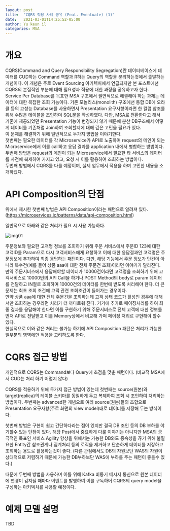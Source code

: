 ```yaml
---
layout: post
title:  "CQRS 적용 사례 공유 (Feat. Eventuate) (1)"
date:   2021-03-01T14:25:52-05:00
author: Yu keun il
categories: MSA
---
```


# 개요
CQRS(Command and Query Responsibility Segregation)란 데이터베이스에 데이터를 CUD하는 Command 역할과 R하는 Query의 역할을 분리하는것에서 출발하는 개념이다.
이 개념은 주로 Event Sourcing 아키텍처에서 언급되지만 본 포스트에선 CQRS의 본질적인 부분에 대해 필요성과 적용에 대한 과정을 공유하고자 한다.
<br/>
Service Per Database를 목표한 MSA 구조에서 필연적으로 해결해야 하는 과제는 데이터에 대한 복잡한 조회 기능이다.
기존 모놀리스(monolith) 구조에선 통합 DB에 오라클 등의 고성능 Database를 사용하면서 Presentation 요구사항이라면 한 컬럼 참조를 위해 수많은 테이블을 조인하며 SQL문을 작성하였다.
다만, MSA로 전환한다고 해서 기존에 제공되었던 Presentation 기능이 변경되지 않기 때문에 분산 DB구조에서 어떻게 데이터를 기존처럼 Join하여 조회할지에 대해 깊은 고민을 필요가 있다.
<br/>
이 문제를 해결하기 위해 일반적으로 두가지 방법을 이야기한다.
<br/>
첫번째는 필요한 데이터를 각 Microservice가 API로 노출하여 request의 메인이 되는 Microservice에서 이를 call하고 응답 결과를 application 내에서 병합하는 방법이다.
두번째 방법은 request의 메인이 되는 Microservice에서 필요한 타 서비스의 데이터를 사전에 복제하여 가지고 있고, 요청 시 이를 활용하여 조회하는 방법이다.
<br/>
두번째 방법에서 CQRS를 다룰 예정이며, 실제 업무에서 적용을 하며 고민한 내용을 소개하겠다.

# API Composition의 단점
위에서 제시한 첫번째 방법은 API Composition이라는 패턴으로 알려져 있다. (https://microservices.io/patterns/data/api-composition.html)

일반적으로 아래와 같은 처리가 필요 시 사용 가능하다.

<img src="https://res.cloudinary.com/dgqaxnlot/image/upload/v1614612547/cqrs01_klqdxk.png" title="img01">

주문정보와 필요한 고객명 정보를 조회하기 위해 주문 서비스에서 주문ID 123에 대한 고객ID를 Param으로 다시 고객서비스에게 요청하고 이에 대한 응답결과인 고객명은 주문정보에 추가하여 최종 응답하는 패턴이다.
다만, 해당 기능에서 주문 정보가 단건이 아니라 복수건(예를 들어 상품 aaa에 대한 전체 주문건 조회)이라면 이야기가 달라진다.
<br/>
만약 주문서비스에서 응답해야할 데이터가 10000건이라면 고객명을 조회하기 위해 고객서비스로 10000번의 API Call을 하거나 POST Method의 body로 param 데이터를 전달하고 IN절로 조회하여 10000건의 데이터를 한번에 받도록 처리해야 한다.
더 큰 문제는 최초 조회 조건에 고객 관련 조회조건이 들어가는 경우이다.
<br/>
만약 상품 aaa에 대한 전체 주문건을 조회하는데 고객 상태 코드가 활성인 경우에 대해서만 조회하는 경우라면 처리가 더 까다로워 진다.
거기에 추가로 페이징처리를 하여 최종 결과를 응답해야 한다면 이를 구현하기 위해 주문서비스로 전체 고객에 대한 정보를 먼저 API로 전달받고 이를 Memory상에서 비교해 가며 페이징 처리르 구현해야 할수 있다.
<br/>
현실적으로 이와 같은 처리는 불가능 하기에 API Composition 패턴은 처리가 가능한 일부분의 영역에만 적용을 고려하도록 한다.

# CQRS 접근 방법
개인적으로 CQRS는 Command보다 Query에 초점을 맞춘 패턴이다. (비교적 MSA에서 CUD는 처리 하기 어렵지 않다)

CQRS를 적용하기 위해 두가지 접근 방법이 있는데 첫번째는 source(원본)와 target(replica)의 테이블 스키마를 동일하게 두고 복제하여 조회 시 조인하여 처리하는 방법이다.
두번째는 advanced한 개념으로 여러 source(원본)들의 조합으로 Presentation 요구사항(주로 화면의 view model)대로 데이터를 저장해 두는 방식이다.

첫번째 방법은 구현이 쉽고 간단하다라는 점이 있지만 결국 DB 조인 등의 DB 부하를 야기할수 있는 단점이 있다.
해당 Post에서 중요하게 다룰 이야기는 아니지만 MSA의 궁극적인 목표인 서비스 Agility 향상을 위해서는 가능한 DB와도 종속성을 끊기 위해 불필요한 Entity간 참조관계나 집계처리 등의 로직을 제거하고 단순하게 데이터를 저장하고 조회하는 용도로 활용하는것이 좋다. (다른 관점에서도 DB의 자원보단 WAS의 자원이 상대적으로 저렴하기 때문에 가능한 DB부하보단 WAS에 부하를 주는 패턴이 좋을수 있다.)

때문에 두번째 방법을 사용하며 이를 위해 Kafka 비동기 메시지 통신으로 원본 데이터에 변경이 감지될 때마다 이벤트를 발행하여 이를 구독하어 CQRS의 query model을 구성하는 아키텍처를 사용할 예정이다.

# 예제 모델 설명
TBD





